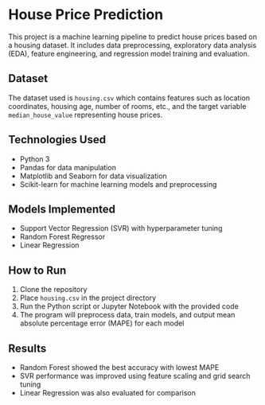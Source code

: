 # House Price Prediction

This project is a machine learning pipeline to predict house prices based on a housing dataset. It includes data preprocessing, exploratory data analysis (EDA), feature engineering, and regression model training and evaluation.

## Dataset

The dataset used is `housing.csv` which contains features such as location coordinates, housing age, number of rooms, etc., and the target variable `median_house_value` representing house prices.

## Technologies Used

- Python 3
- Pandas for data manipulation
- Matplotlib and Seaborn for data visualization
- Scikit-learn for machine learning models and preprocessing

## Models Implemented

- Support Vector Regression (SVR) with hyperparameter tuning
- Random Forest Regressor
- Linear Regression

## How to Run

1. Clone the repository
2. Place `housing.csv` in the project directory
3. Run the Python script or Jupyter Notebook with the provided code
4. The program will preprocess data, train models, and output mean absolute percentage error (MAPE) for each model

## Results

- Random Forest showed the best accuracy with lowest MAPE
- SVR performance was improved using feature scaling and grid search tuning
- Linear Regression was also evaluated for comparison
